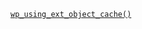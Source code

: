 <p><code><a href="https://developer.wordpress.org/reference/functions/wp_using_ext_object_cache/">wp_using_ext_object_cache()</a></code></p>

